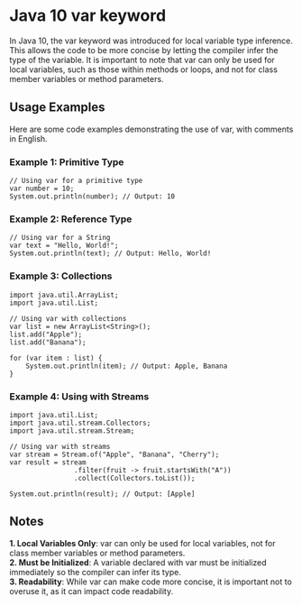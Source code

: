 # Java 10  var keyword
In Java 10, the var keyword was introduced for local variable type inference. This allows the code to be more concise by letting the compiler infer the type of the variable. It is important to note that var can only be used for local variables, such as those within methods or loops, and not for class member variables or method parameters.

## Usage Examples
Here are some code examples demonstrating the use of var, with comments in English.

### Example 1: Primitive Type
```
// Using var for a primitive type
var number = 10;
System.out.println(number); // Output: 10
```
### Example 2: Reference Type
```
// Using var for a String
var text = "Hello, World!";
System.out.println(text); // Output: Hello, World!
```
### Example 3: Collections
```
import java.util.ArrayList;
import java.util.List;

// Using var with collections
var list = new ArrayList<String>();
list.add("Apple");
list.add("Banana");

for (var item : list) {
    System.out.println(item); // Output: Apple, Banana
}
```
### Example 4: Using with Streams
```
import java.util.List;
import java.util.stream.Collectors;
import java.util.stream.Stream;

// Using var with streams
var stream = Stream.of("Apple", "Banana", "Cherry");
var result = stream
                .filter(fruit -> fruit.startsWith("A"))
                .collect(Collectors.toList());

System.out.println(result); // Output: [Apple]
```
## Notes
**1. Local Variables Only**: var can only be used for local variables, not for class member variables or method parameters.  
**2. Must be Initialized**: A variable declared with var must be initialized immediately so the compiler can infer its type.  
**3. Readability**: While var can make code more concise, it is important not to overuse it, as it can impact code readability.  
